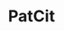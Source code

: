 ---
description: In-text and front page citations to non-patent literature + in-text patent
  citations, extracted and parsed using NLP techniques. Open source project
doi: https://doi.org/10.5281/zenodo.3710993
title: PatCit
url: https://doi.org/10.5281/zenodo.3710993
uuid: bd8a562a-ce58-4a61-925d-88f0d0695974
---